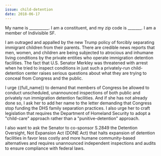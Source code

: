 ```yaml
---
issue: child-detention
date: 2018-06-17
---
```


My name is __________. I am a constituent, and my zip code is _______. I am a member of Indivisible SF.

​I am outraged and appalled by the new Trump policy of forcibly separating immigrant children from their parents. There are credible news reports that men, women, and children are being subjected to atrocious and inhumane living conditions by the private entities who operate immigration detention facilities. The fact that U.S. Senator Merkley was threatened with arrest when he tried to inspect conditions in just such a privately-run child-detention center raises serious questions about what they are trying to conceal from Congress and the public. 

I urge {{full_name}} to demand that members of Congress be allowed to conduct unscheduled, unannounced inspections of both public and privately run immigration detention facilities. And if she has not already done so, I ask her to add her name to the letter demanding that Congress stop funding the DHS family separation practices. I also urge her to craft legislation that requires the Department of Homeland Security to adopt a "child-care" approach rather than a "punitive-detention" approach. 

I also want to ask the Senator to co-sponsor S.2849 the Detention Oversight, Not Expansion Act (DONE Act) that halts expansion of detention facilities in favor less costly and more humane community-based alternatives and requires unannounced independent inspections and audits to ensure compliance with federal laws.